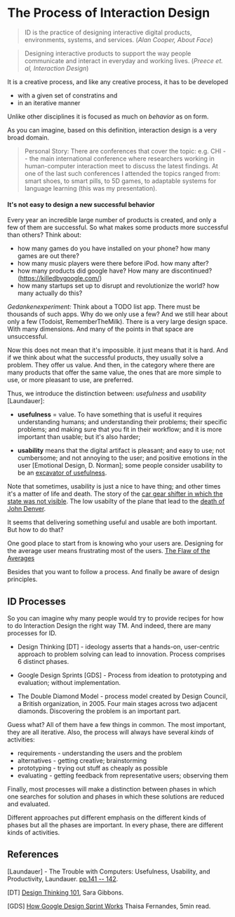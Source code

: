 
# The Process of Interaction Design

> ID is the practice of designing interactive digital products, environments, systems, and services. (*Alan Cooper, About Face*)

> Designing interactive products to support the way people communicate and interact in everyday and working lives. (*Preece et. al, Interaction Design*)

It is a creative process, and like any creative process, it has to be developed

- with a given set of constratins and 
- in an iterative manner

Unlike other disciplines it is focused as much on *behavior* as on form.

As you can imagine, based on this definition, interaction design is a very broad domain. 

> Personal Story: There are conferences that cover the topic: e.g. CHI -- the main international conference where researchers working in human-computer interaction meet to discuss the latest findings. At one of the last such conferences I attended the topics ranged from: smart shoes, to smart pills, to 5D games, to adaptable systems for language learning (this was my presentation). 

#### It's not easy to design a new successful behavior
Every year an incredible large number of products is created, and only a few of them are successful. So what makes some products more successful than others? Think about:
 
 - how many games do you have installed on your phone? how many games are out there?
 - how many music players were there before iPod. how many after?
 - how many products did google have? How many are discontinued? (https://killedbygoogle.com/)
 - how many startups set up to disrupt and revolutionize the world? how many actually do this? 

*Gedankenexperiment:* Think about a TODO list app. There must be thousands of such apps. Why do we only use a few? And we still hear about only a few (Todoist, RememberTheMilk). There is a very large design space. With many dimensions. And many of the points in that space are unsuccessful. 


Now this does not mean that it's impossible. it just means that it is hard. And if we think about what the successful products, they usually solve a problem. They offer us value. And then, in the category where there are many products that offer the same value, the ones that are more simple to use, or more pleasant to use, are preferred. 

Thus, we introduce the distinction between: *usefulness* and *usability* [Laundauer]: 

* **usefulness** = value. To have something that is useful it requires understanding humans; and understanding their problems; their specific problems; and making sure that you fit in their workflow; and it is more important than usable; but it's also harder; 

* **usability** means that the digital artifact is pleasant; and easy to use; not cumbersome; and not annoying to the user; and positive emotions in the user [Emotional Design, D. Norman]; some people consider usability to be an [excavator of usefulness](https://bitzesty.com/2014/05/15/usability-and-usefulness-in-ux-web-design/).

Note that sometimes, usability is just a nice to have thing; and other times it's a matter of life and death. The story of the [car gear shifter in which the state was not visible](https://uxdesign.cc/the-usability-issue-that-caused-1-death-and-38-injuries-97911dfa5c7f
). The low usabilty of the plane that lead to the [death of John Denver](https://www.ntsb.gov/news/press-releases/Pages/NTSB_Determines_John_Denvers_Crash_Caused_by_Poor_Placement_of_Fuel_Selector_Handle_Diverting_His_Attention_During_Flight.aspx).  


It seems that delivering something useful and usable are both important. But how to do that? 

One good place to start from is knowing who your users are. Designing for the average user means frustrating most of the users. [The Flaw of the Averages](https://www.thestar.com/news/insight/2016/01/16/when-us-air-force-discovered-the-flaw-of-averages.html)

Besides that you want to follow a process. And finally be aware of design principles.


## ID Processes 
So you can imagine why many people would try to provide recipes for how to do Interaction Design the right way TM. And indeed, there are many processes for ID. 

 - Design Thinking [DT] - ideology asserts that a hands-on, user-centric approach to problem solving can lead to innovation. Process comprises 6 distinct phases. 

 - Google Design Sprints [GDS] - Process from ideation to prototyping and evaluation; without implementation. 

 - The Double Diamond Model - process model created by Design Council, a British organization, in 2005. Four main stages across two adjacent diamonds. Discovering the problem is an important part. 


Guess what? All of them have a few things in common. The most important, they are all iterative. Also, the process will always have several *kinds* of activities: 

 - requirements - understanding the users and the problem
 - alternatives - getting creative; brainstorming
 - prototyping - trying out stuff as cheaply as possible
 - evaluating - getting feedback from representative users; observing them

 
Finally, most processes will make a distinction between phases in which one searches for solution and phases in which these solutions are reduced and evaluated. 

Different approaches put different emphasis on the different kinds of phases but all the phases are important. In every phase, there are different kinds of activities. 




## References

[Laundauer] - The Trouble with Computers: Usefulness, Usability, and Productivity, Laundauer. [pp.141 -- 142](https://www.ics.uci.edu/~redmiles/ics227-SQ04/papers/Lan95.pdf). 

[DT] [Design Thinking 101](https://www.nngroup.com/articles/design-thinking/), Sara Gibbons. 

[GDS] [How Google Design Sprint Works](https://medium.com/pm101/design-sprints-at-google-85ff62fed5f8) Thaisa Fernandes, 5min read.

